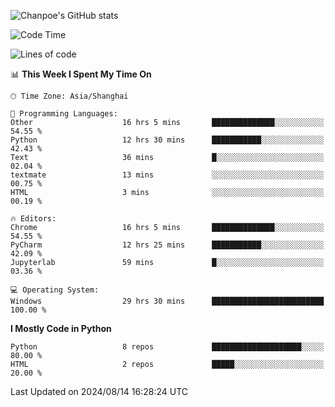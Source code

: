 ![Chanpoe's GitHub stats](https://github-readme-stats.vercel.app/api?username=Chanpoe&show_icons=true&count_private=true&theme=cobalt)

<!--START_SECTION:waka-->
![Code Time](http://img.shields.io/badge/Code%20Time-31%20hrs%2041%20mins-blue)

![Lines of code](https://img.shields.io/badge/From%20Hello%20World%20I%27ve%20Written-1.6%20million%20lines%20of%20code-blue)

📊 **This Week I Spent My Time On** 

```text
🕑︎ Time Zone: Asia/Shanghai

💬 Programming Languages: 
Other                    16 hrs 5 mins       ██████████████░░░░░░░░░░░   54.55 % 
Python                   12 hrs 30 mins      ███████████░░░░░░░░░░░░░░   42.43 % 
Text                     36 mins             █░░░░░░░░░░░░░░░░░░░░░░░░   02.04 % 
textmate                 13 mins             ░░░░░░░░░░░░░░░░░░░░░░░░░   00.75 % 
HTML                     3 mins              ░░░░░░░░░░░░░░░░░░░░░░░░░   00.19 % 

🔥 Editors: 
Chrome                   16 hrs 5 mins       ██████████████░░░░░░░░░░░   54.55 % 
PyCharm                  12 hrs 25 mins      ███████████░░░░░░░░░░░░░░   42.09 % 
Jupyterlab               59 mins             █░░░░░░░░░░░░░░░░░░░░░░░░   03.36 % 

💻 Operating System: 
Windows                  29 hrs 30 mins      █████████████████████████   100.00 % 
```

**I Mostly Code in Python** 

```text
Python                   8 repos             ████████████████████░░░░░   80.00 % 
HTML                     2 repos             █████░░░░░░░░░░░░░░░░░░░░   20.00 % 
```




 Last Updated on 2024/08/14 16:28:24 UTC
<!--END_SECTION:waka-->
